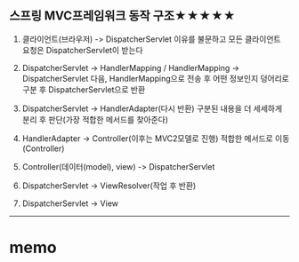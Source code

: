 ## 스프링 MVC프레임워크 동작 구조★★★★★

1. 클라이언트(브라우저) -> DispatcherServlet
   이유를 불문하고 모든 클라이언트 요청은 DispatcherServlet이 받는다

2. DispatcherServlet -> HandlerMapping / HandlerMapping -> DispatcherServlet
   다음, HandlerMapping으로 전송 후 어떤 정보인지 덩어리로 구분 후 DispatcherServlet으로 반환

3. DispatcherServlet -> HandlerAdapter(다시 반환)
   구분된 내용을 더 세세하게 분리 후 판단(가장 적합한 메서드를 찾아준다)

4. HandlerAdapter -> Controller(이후는 MVC2모델로 진행)
   적합한 메서드로 이동(Controller)

5. Controller(데이터(model), view) -> DispatcherServlet

6. DispatcherServlet -> ViewResolver(작업 후 반환)

7. DispatcherServlet -> View

---

# memo
